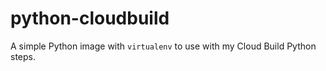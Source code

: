 # python-cloudbuild

A simple Python image with `virtualenv` to use with my Cloud Build Python steps.
